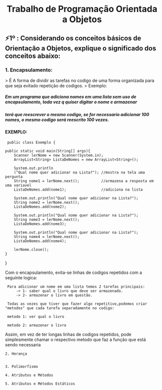 <h1 align="center">Trabalho de Programação Orientada a  Objetos</h1>

<h2>⚡1º : Considerando os conceitos básicos de Orientação a Objetos, explique o significado dos conceitos abaixo:</h2>

<h3> 1. Encapsulamento:</h3>
> É A forma de dividir as tarefas no codigo de uma forma organizada para que seja evitado repetição de codigos.
> Exemplo:

##### Em um programa que adiciona nomes em uma lista sem uso de encapsulamento, toda vez q quiser digitar o nome e armazenar
##### terá que reescrever o mesmo codigo, se for necessario adicionar 100 nomes, o mesmo codigo será reescrito 100 vezes.
#### EXEMPLO:    
     public class Exemplo {
	
	public static void main(String[] args){
		Scanner lerNome = new Scanner(System.in);
		ArrayList<String> ListaDeNomes = new ArrayList<String>();
		
		System.out.println
		("Qual nome quer adicionar na Lista?"); //mostra na tela uma pergunta
		String nome1 = lerNome.next();          //armazena a resposta em uma variavel                   
		ListaDeNomes.add(nome1);                //adiciona na lista
		
		System.out.println("Qual nome quer adicionar na Lista?");
		String nome2 = lerNome.next();
		ListaDeNomes.add(nome2);
		
		System.out.println("Qual nome quer adicionar na Lista?");
		String nome3 = lerNome.next();
		ListaDeNomes.add(nome3);
		
		System.out.println("Qual nome quer adicionar na Lista?");
		String nome4 = lerNome.next();
		ListaDeNomes.add(nome4);
		
		lerNome.close();
	}
}
     
     

 Com o encapsulamento, evita-se linhas de codigos repetidos com a seguinte logica:
     
     Para adicionar um nome em uma lista temos 2 tarefas principais:
         -> 1- saber qual o livro que deve ser armazenado.
         -> 2- armazenar o livro em questão.

     Todas as vezes que tiver que fazer algo repetitivo,podemos criar "metodos" que cada tarefa separadamente no codigo:
      
     metodo 1: ver qual o livro
     
     metodo 2: armazenar o livro

  
 Assim, em vez de ter longas linhas de codigos repetidos, pode simplesmente chamar o respectivo metodo que faz a função que está sendo necessaria
    
    
    2. Herança
    
    
    3. Polimorfismo
    
    4. Atributos e Métodos
    
    5. Atributos e Métodos Estáticos





